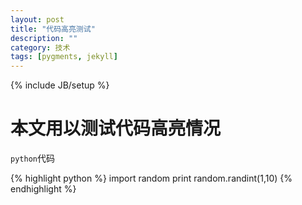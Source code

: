 ```yaml
---
layout: post
title: "代码高亮测试"
description: ""
category: 技术
tags: [pygments, jekyll]
---
```

{% include JB/setup %}


# 本文用以测试代码高亮情况

`python`代码

{% highlight python %}
import random
print random.randint(1,10)
{% endhighlight %}
